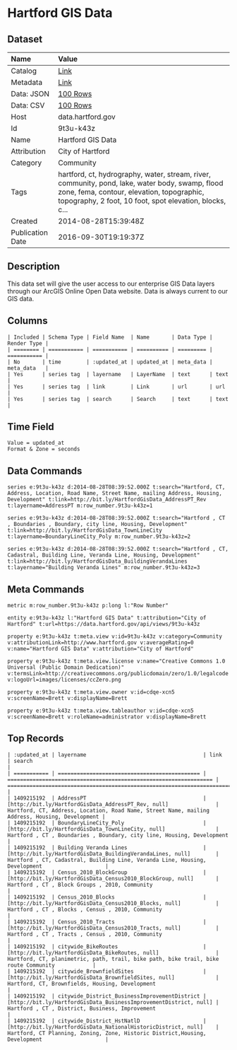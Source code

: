 # Hartford GIS Data

## Dataset

| Name | Value |
| :--- | :---- |
| Catalog | [Link](https://catalog.data.gov/dataset/hartford-gis-data) |
| Metadata | [Link](https://data.hartford.gov/api/views/9t3u-k43z) |
| Data: JSON | [100 Rows](https://data.hartford.gov/api/views/9t3u-k43z/rows.json?max_rows=100) |
| Data: CSV | [100 Rows](https://data.hartford.gov/api/views/9t3u-k43z/rows.csv?max_rows=100) |
| Host | data.hartford.gov |
| Id | 9t3u-k43z |
| Name | Hartford GIS Data |
| Attribution | City of Hartford |
| Category | Community |
| Tags | hartford, ct, hydrography, water, stream, river, community, pond, lake, water body, swamp, flood zone, fema, contour, elevation, topographic, topography, 2 foot, 10 foot, spot elevation, blocks, c... |
| Created | 2014-08-28T15:39:48Z |
| Publication Date | 2016-09-30T19:19:37Z |

## Description

This data set will give the user access to our enterprise GIS Data layers through our ArcGIS Online Open Data website. Data is always current to our GIS data.

## Columns

```ls
| Included | Schema Type | Field Name  | Name       | Data Type | Render Type |
| ======== | =========== | =========== | ========== | ========= | =========== |
| No       | time        | :updated_at | updated_at | meta_data | meta_data   |
| Yes      | series tag  | layername   | LayerName  | text      | text        |
| Yes      | series tag  | link        | Link       | url       | url         |
| Yes      | series tag  | search      | Search     | text      | text        |
```

## Time Field

```ls
Value = updated_at
Format & Zone = seconds
```

## Data Commands

```ls
series e:9t3u-k43z d:2014-08-28T08:39:52.000Z t:search="Hartford, CT, Address, Location, Road Name, Street Name, mailing Address, Housing, Development" t:link=http://bit.ly/HartfordGisData_AddressPT_Rev t:layername=AddressPT m:row_number.9t3u-k43z=1

series e:9t3u-k43z d:2014-08-28T08:39:52.000Z t:search="Hartford , CT , Boundaries , Boundary, city line, Housing, Development" t:link=http://bit.ly/HartfordGisData_TownLineCity t:layername=BoundaryLineCity_Poly m:row_number.9t3u-k43z=2

series e:9t3u-k43z d:2014-08-28T08:39:52.000Z t:search="Hartford , CT, Cadastral, Building Line, Veranda Line, Housing, Development" t:link=http://bit.ly/HartfordGisData_BuildingVerandaLines t:layername="Building Veranda Lines" m:row_number.9t3u-k43z=3
```

## Meta Commands

```ls
metric m:row_number.9t3u-k43z p:long l:"Row Number"

entity e:9t3u-k43z l:"Hartford GIS Data" t:attribution="City of Hartford" t:url=https://data.hartford.gov/api/views/9t3u-k43z

property e:9t3u-k43z t:meta.view v:id=9t3u-k43z v:category=Community v:attributionLink=http://www.hartford.gov v:averageRating=0 v:name="Hartford GIS Data" v:attribution="City of Hartford"

property e:9t3u-k43z t:meta.view.license v:name="Creative Commons 1.0 Universal (Public Domain Dedication)" v:termsLink=http://creativecommons.org/publicdomain/zero/1.0/legalcode v:logoUrl=images/licenses/ccZero.png

property e:9t3u-k43z t:meta.view.owner v:id=cdqe-xcn5 v:screenName=Brett v:displayName=Brett

property e:9t3u-k43z t:meta.view.tableauthor v:id=cdqe-xcn5 v:screenName=Brett v:roleName=administrator v:displayName=Brett
```

## Top Records

```ls
| :updated_at | layername                                     | link                                                              | search                                                                                         | 
| =========== | ============================================= | ================================================================= | ============================================================================================== | 
| 1409215192  | AddressPT                                     | [http://bit.ly/HartfordGisData_AddressPT_Rev, null]               | Hartford, CT, Address, Location, Road Name, Street Name, mailing Address, Housing, Development | 
| 1409215192  | BoundaryLineCity_Poly                         | [http://bit.ly/HartfordGisData_TownLineCity, null]                | Hartford , CT , Boundaries , Boundary, city line, Housing, Development                         | 
| 1409215192  | Building Veranda Lines                        | [http://bit.ly/HartfordGisData_BuildingVerandaLines, null]        | Hartford , CT, Cadastral, Building Line, Veranda Line, Housing, Development                    | 
| 1409215192  | Census_2010_BlockGroup                        | [http://bit.ly/HartfordGisData_Census2010_BlockGroup, null]       | Hartford , CT , Block Groups , 2010, Community                                                 | 
| 1409215192  | Census_2010_Blocks                            | [http://bit.ly/HartfordGisData_Census2010_Blocks, null]           | Hartford , CT , Blocks , Census , 2010, Community                                              | 
| 1409215192  | Census_2010_Tracts                            | [http://bit.ly/HartfordGisData_Census2010_Tracts, null]           | Hartford , CT , Tracts , Census , 2010, Community                                              | 
| 1409215192  | citywide_BikeRoutes                           | [http://bit.ly/HartfordGisData_BikeRoutes, null]                  | Hartford, CT, planimetric, path, trail, bike path, bike trail, bike route Community            | 
| 1409215192  | citywide_BrownfieldSites                      | [http://bit.ly/HartfordGisData_BrownfieldSites, null]             | Hartford, CT, Brownfields, Housing, Development                                                | 
| 1409215192  | citywide_District_BusinessImprovementDistrict | [http://bit.ly/HartfordGisData_BusinessImprovementDistrict, null] | Hartford , CT , District, Business, Improvement                                                | 
| 1409215192  | citywide_District_HstNatlD                    | [http://bit.ly/HartfordGisData_NationalHistoricDistrict, null]    | Hartford, CT Planning, Zoning, Zone, Historic District,Housing, Development                    | 
```